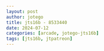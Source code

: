 ```yaml
---
layout: post
author: jotego
title: jts16b - 8533440
date: 2024-07-12
categories: [arcade, jotego-jts16b]
tags: [jts16b, jtpatreon]
---
```


